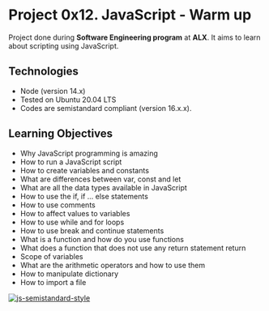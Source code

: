 # Project 0x12. JavaScript - Warm up
Project done during **Software Engineering program** at **ALX**.
It aims to learn about scripting using JavaScript.

## Technologies
* Node (version 14.x)
* Tested on Ubuntu 20.04 LTS
* Codes are semistandard compliant (version 16.x.x).

## Learning Objectives
* Why JavaScript programming is amazing
* How to run a JavaScript script
* How to create variables and constants
* What are differences between var, const and let
* What are all the data types available in JavaScript
* How to use the if, if ... else statements
* How to use comments
* How to affect values to variables
* How to use while and for loops
* How to use break and continue statements
* What is a function and how do you use functions
* What does a function that does not use any return statement return
* Scope of variables
* What are the arithmetic operators and how to use them
* How to manipulate dictionary
* How to import a file

[![js-semistandard-style](https://raw.githubusercontent.com/standard/semistandard/master/badge.svg)](https://github.com/standard/semistandard)
